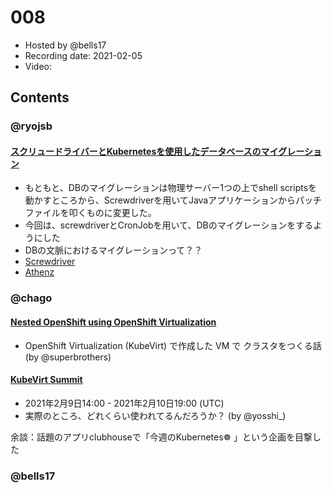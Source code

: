 # 008

- Hosted by @bells17
- Recording date: 2021-02-05
- Video: 

## Contents

### @ryojsb
#### [スクリュードライバーとKubernetesを使用したデータベースのマイグレーション](https://www.verizonmedia.com/technology/blog/database-migrations-using-screwdriver-kubernetes)
- もともと、DBのマイグレーションは物理サーバー1つの上でshell scriptsを動かすところから、Screwdriverを用いてJavaアプリケーションからパッチファイルを叩くものに変更した。
- 今回は、screwdriverとCronJobを用いて、DBのマイグレーションをするようにした 
- DBの文脈におけるマイグレーションって？？
- [Screwdriver](https://screwdriver.cd/)
- [Athenz](https://www.athenz.io/)

### @chago

#### [Nested OpenShift using OpenShift Virtualization](https://www.openshift.com/blog/nested-openshift-using-openshift-virtualization)
- OpenShift Virtualization (KubeVirt) で作成した VM で クラスタをつくる話 (by @superbrothers)
#### [KubeVirt Summit](https://community.cncf.io/events/details/cncf-kubevirt-community-presents-kubevirt-summit/#/)
- 2021年2月9日14:00 - 2021年2月10日19:00 (UTC)
- 実際のところ、どれくらい使われてるんだろうか？ (by @yosshi_)

余談：話題のアプリclubhouseで「今週のKubernetes☸ 」という企画を目撃した

### @bells17
